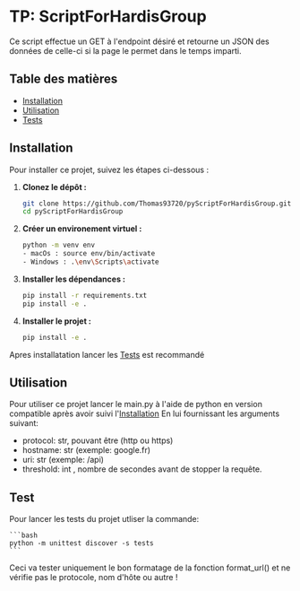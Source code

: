 # TP: ScriptForHardisGroup

Ce script effectue un GET à l'endpoint désiré et retourne un JSON des données de celle-ci si la page le permet dans le temps imparti.

## Table des matières

- [Installation](#installation)
- [Utilisation](#utilisation)
- [Tests](#tests)

## Installation

Pour installer ce projet, suivez les étapes ci-dessous :

1. **Clonez le dépôt :**

   ```bash
   git clone https://github.com/Thomas93720/pyScriptForHardisGroup.git
   cd pyScriptForHardisGroup

3. **Créer un environement virtuel :**

    ```bash
    python -m venv env
    - macOs : source env/bin/activate
    - Windows : .\env\Scripts\activate

2. **Installer les dépendances :**

    ```bash
    pip install -r requirements.txt
    pip install -e .

3. **Installer le projet :**

    ```bash
    pip install -e .

Apres installatation lancer les [Tests](#tests) est recommandé

## Utilisation

Pour utiliser ce projet lancer le main.py à l'aide de python en version compatible après avoir suivi l'[Installation](#installation)
En lui fournissant les arguments suivant:
- protocol: str, pouvant être (http ou https)
- hostname: str (exemple: google.fr)
- uri: str (exemple: /api)
- threshold: int , nombre de secondes avant de stopper la requête.

## Test

Pour lancer les tests du projet utliser la commande:

    ```bash
    python -m unittest discover -s tests
    ```

Ceci va tester uniquement le bon formatage de la fonction format_url() et ne vérifie pas le protocole, nom d'hôte ou autre !
